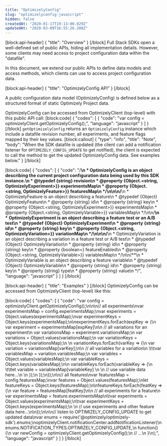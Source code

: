 ```yaml
---
title: "OptimizelyConfig"
slug: "optimizelyconfig-javascript"
hidden: false
createdAt: "2020-01-17T19:13:00.029Z"
updatedAt: "2020-03-09T16:55:26.208Z"
---
```

[block:api-header]
{
  "title": "Overview"
}
[/block]
Full Stack SDKs open a well-defined set of public APIs, hiding all implementation details. However, some clients may need access to project configuration data within the "datafile". 

In this document, we extend our public APIs to define data models and access methods, which clients can use to access project configuration data. 

[block:api-header]
{
  "title": "OptimizelyConfig API"
}
[/block]

A public configuration data model (OptimizelyConfig) is defined below as a structured format of static Optimizely Project data.

OptimizelyConfig can be accessed from OptimizelyClient (top-level) with this public API call:
[block:code]
{
  "codes": [
    {
      "code": "var config = optimizelyClient.getOptimizelyConfig();",
      "language": "javascript"
    }
  ]
}
[/block]
`getOptimizelyConfig` returns
an `OptimizelyConfig` instance which include a datafile revision number, all experiments, and feature flags mapped by their key values.
[block:callout]
{
  "type": "info",
  "title": "Note",
  "body": "When the SDK datafile is updated (the client can add a notification listener for `OPTIMIZELY_CONFIG_UPDATE` to get notified), the client is expected to call the method to get the updated OptimizelyConfig data. See examples below."
}
[/block]

[block:code]
{
  "codes": [
    {
      "code": "/**\n * OptimizelyConfig is an object describing the current project configuration data being used by this SDK instance.\n * @typedef {string} revision\n * @property {Object.<string, OptimizelyExperiment>}} experimentsMap\n * @property {Object.<string, OptimizelyFeature>}} featuresMap\n */\n\n\n/**\n * OptimizelyFeature is an object describing a feature\n * @typedef {Object} OptimizelyFeature\n * @property {string} id\n * @property {string} key\n * @property {Object.<string, OptimizelyExperiment>}} experimentsMap\n * @property {Object.<string, OptimizelyVariable>}} variablesMap\n */\n\n/**\n * OptimizelyExperiment is an object describing a feature test or an A/B test\n * @typedef {Object} OptimizelyExperiment\n * @property {string} id\n * @property {string} key\n * @property {Object.<string, OptimizelyVariation>}} variationMap\n */\n\n\n/**\n * OptimizelyVariation is an object describing a variation in a feature test or A/B test\n * @typedef {Object} OptimizelyVariation\n * @property {string} id\n * @property {string} key\n * @property {boolean=} featureEnabled\n * @property {Object.<string, OptimizelyVariable>}} variablesMap\n */\n\n/**\n * OptimizelyVariable is an object describing a feature variable\n * @typedef {Object} OptimizelyVariable\n * @property {string} id\n * @property {string} key\n * @property {string} type\n * @property {string} value\n */",
      "language": "javascript"
    }
  ]
}
[/block]

[block:api-header]
{
  "title": "Examples"
}
[/block]
OptimizelyConfig can be accessed from OptimizelyClient (top-level) like this:

[block:code]
{
  "codes": [
    {
      "code": "var config = optimizelyClient.getOptimizelyConfig();\n\n\n// all experiments\nvar experimentsMap = config.experimentsMap;\nvar experiments = Object.values(experimentsMap);\nvar experimentKeys = Object.keys(experimentsMap);\n\nexperimentKeys.forEach(expKey => {\n   var experiment = experimentsMap[expKey]\n\n   // all variations for an experiment\n   var variationsMap = experiment.variationsMap;\n   var variations = Object.values(variationsMap);\n   var variationKeys = Object.keys(variationsMap);\n  \n   variationKeys.forEach(varKey => {\n      var variation = variationsMap[varKey];\n\n      // all variables for a variation\n  \t\tvar variablesMap = variation.variablesMap;\n      var variables = Object.values(variablesMap);\n      var variableKeys = Object.keys(variablesMap);\n\n      variableKeys.forEach(variableKey => {\n    \t\tlet variable = variablesMap[variableKey] \n        \n        // use variable data here...\n        \n      });\n   });\n});\n\n// all features\nvar featuresMap = config.featuresMap;\nvar features = Object.values(featuresMap);\nlet featureKeys = Object.keys(featuresMap);\n\nfeatureKeys.forEach(featKey => {\n  var feature = featuresMap[featKey]\n\n  // all experiments for a feature\n  var experimentsMap = feature.experimentsMap\n\tvar experiments = Object.values(experimentsMap);\n\tvar experimentKeys = Object.keys(experimentsMap);\n  \n  // use experiments and other feature data here...\n\n});\n\n\n// listen to OPTIMIZELY_CONFIG_UPDATE to get updated data\nvar enums = require('@optimizely/optimizely-sdk').enums;\noptimizelyClient.notificationCenter.addNotificationListener(\n  enums.NOTIFICATION_TYPES.OPTIMIZELY_CONFIG_UPDATE,\n  function() {\n    var newConfig = optimizelyClient.getOptimizelyConfig();\n    // ...\n  }\n);",
      "language": "javascript"
    }
  ]
}
[/block]